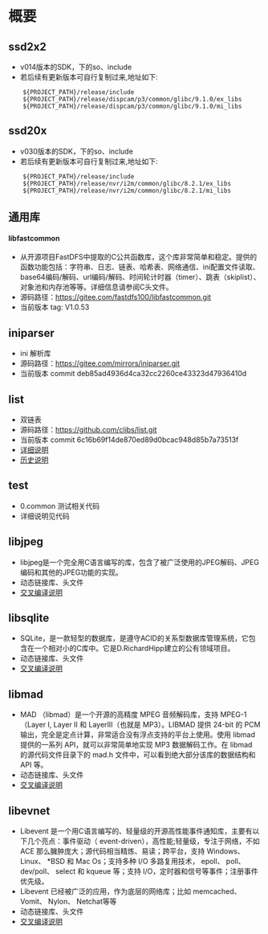 # 概要
## ssd2x2
-  v014版本的SDK，下的so、include
-  若后续有更新版本可自行复制过来,地址如下:
```shell
    ${PROJECT_PATH}/release/include
    ${PROJECT_PATH}/release/dispcam/p3/common/glibc/9.1.0/ex_libs
    ${PROJECT_PATH}/release/dispcam/p3/common/glibc/9.1.0/mi_libs
```

## ssd20x
-  v030版本的SDK，下的so、include
-  若后续有更新版本可自行复制过来,地址如下:
```shell
    ${PROJECT_PATH}/release/include
    ${PROJECT_PATH}/release/nvr/i2m/common/glibc/8.2.1/ex_libs
    ${PROJECT_PATH}/release/nvr/i2m/common/glibc/8.2.1/mi_libs
```
## 通用库
#### libfastcommon
- 从开源项目FastDFS中提取的C公共函数库，这个库非常简单和稳定。提供的函数功能包括：字符串、日志、链表、哈希表、网络通信、ini配置文件读取、base64编码/解码、url编码/解码、时间轮计时器（timer）、跳表（skiplist）、对象池和内存池等等。详细信息请参阅C头文件。
- 源码路径：https://gitee.com/fastdfs100/libfastcommon.git
- 当前版本 tag: V1.0.53

## iniparser
- ini 解析库
- 源码路径：https://gitee.com/mirrors/iniparser.git
- 当前版本 commit deb85ad4936d4ca32cc2260ce43323d47936410d 

## list
- 双链表
- 源码路径：https://github.com/clibs/list.git
- 当前版本 commit 6c16b69f14de870ed89d0bcac948d85b7a73513f 
- [详细说明](./list/Readme.md)
- [历史说明](./list/History.md)

## test
- 0.common 测试相关代码
- 详细说明见代码

## libjpeg
- libjpeg是一个完全用C语言编写的库，包含了被广泛使用的JPEG解码、JPEG编码和其他的JPEG功能的实现。
- 动态链接库、头文件
- [交叉编译说明](./libjpeg/README.md)

## libsqlite
- SQLite，是一款轻型的数据库，是遵守ACID的关系型数据库管理系统，它包含在一个相对小的C库中。它是D.RichardHipp建立的公有领域项目。
- 动态链接库、头文件
- [交叉编译说明](./libsqlite/README.md)

## libmad
- MAD （libmad）是一个开源的高精度 MPEG 音频解码库，支持 MPEG-1（Layer I, Layer II 和 LayerIII（也就是 MP3）。LIBMAD 提供 24-bit 的 PCM 输出，完全是定点计算，非常适合没有浮点支持的平台上使用。使用 libmad 提供的一系列 API，就可以非常简单地实现 MP3 数据解码工作。在 libmad 的源代码文件目录下的 mad.h 文件中，可以看到绝大部分该库的数据结构和 API 等。
- 动态链接库、头文件
- [交叉编译说明](./libmad/README.md)

## libevnet
- Libevent 是一个用C语言编写的、轻量级的开源高性能事件通知库，主要有以下几个亮点：事件驱动（ event-driven），高性能;轻量级，专注于网络，不如 ACE 那么臃肿庞大；源代码相当精炼、易读；跨平台，支持 Windows、 Linux、 *BSD 和 Mac Os；支持多种 I/O 多路复用技术， epoll、 poll、 dev/poll、 select 和 kqueue 等；支持 I/O，定时器和信号等事件；注册事件优先级。
- Libevent 已经被广泛的应用，作为底层的网络库；比如 memcached、 Vomit、 Nylon、 Netchat等等
- 动态链接库、头文件
- [交叉编译说明](./libevent/README.md)